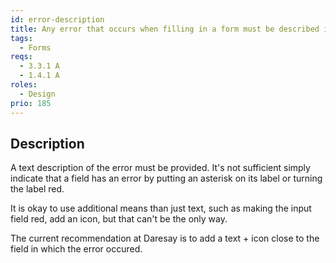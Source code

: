 ```yaml
---
id: error-description
title: Any error that occurs when filling in a form must be described in text
tags:
  - Forms
reqs:
  - 3.3.1 A
  - 1.4.1 A
roles:
  - Design
prio: 185
---
```


## Description

A text description of the error must be provided. It's not sufficient simply indicate that a field has an error by putting an asterisk on its label or turning the label red.

It is okay to use additional means than just text, such as making the input field red, add an icon, but that can't be the only way.

The current recommendation at Daresay is to add a text + icon close to the field in which the error occured.
